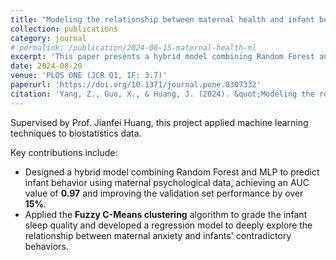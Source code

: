 ```yaml
---
title: "Modeling the relationship between maternal health and infant behavioral characteristics based on machine learning"
collection: publications
category: journal
# permalink: /publication/2024-08-15-maternal-health-ml
excerpt: 'This paper presents a hybrid model combining Random Forest and MLP to predict infant behavior from maternal psychological data, achieving an AUC of 0.97.'
date: 2024-08-20
venue: 'PLOS ONE (JCR Q1, IF: 3.7)'
paperurl: 'https://doi.org/10.1371/journal.pone.0307332'
citation: 'Yang, Z., Guo, X., & Huang, J. (2024). &quot;Modeling the relationship between maternal health and infant behavioral characteristics based on machine learning.&quot; PLOS ONE. 19(8), e0307332.'
---
```


Supervised by Prof. Jianfei Huang, this project applied machine learning techniques to biostatistics data.

Key contributions include:
* Designed a hybrid model combining Random Forest and MLP to predict infant behavior using maternal psychological data, achieving an AUC value of **0.97** and improving the validation set performance by over **15%**. 
* Applied the **Fuzzy C-Means clustering** algorithm to grade the infant sleep quality and developed a regression model to deeply explore the relationship between maternal anxiety and infants' contradictory behaviors.
